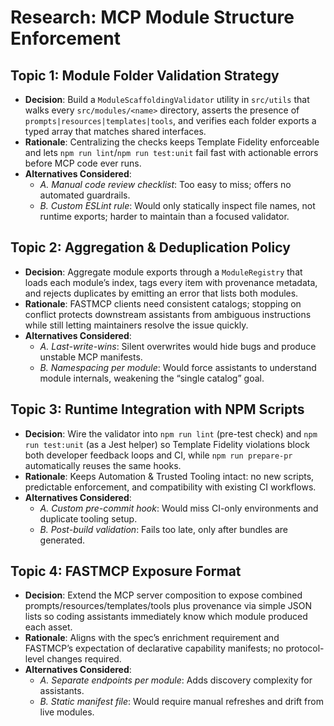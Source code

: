 # Research: MCP Module Structure Enforcement

## Topic 1: Module Folder Validation Strategy
- **Decision**: Build a `ModuleScaffoldingValidator` utility in `src/utils` that walks every `src/modules/<name>` directory, asserts the presence of `prompts|resources|templates|tools`, and verifies each folder exports a typed array that matches shared interfaces.
- **Rationale**: Centralizing the checks keeps Template Fidelity enforceable and lets `npm run lint`/`npm run test:unit` fail fast with actionable errors before MCP code ever runs.
- **Alternatives Considered**:
  - *A. Manual code review checklist*: Too easy to miss; offers no automated guardrails.
  - *B. Custom ESLint rule*: Would only statically inspect file names, not runtime exports; harder to maintain than a focused validator.

## Topic 2: Aggregation & Deduplication Policy
- **Decision**: Aggregate module exports through a `ModuleRegistry` that loads each module’s index, tags every item with provenance metadata, and rejects duplicates by emitting an error that lists both modules.
- **Rationale**: FASTMCP clients need consistent catalogs; stopping on conflict protects downstream assistants from ambiguous instructions while still letting maintainers resolve the issue quickly.
- **Alternatives Considered**:
  - *A. Last-write-wins*: Silent overwrites would hide bugs and produce unstable MCP manifests.
  - *B. Namespacing per module*: Would force assistants to understand module internals, weakening the “single catalog” goal.

## Topic 3: Runtime Integration with NPM Scripts
- **Decision**: Wire the validator into `npm run lint` (pre-test check) and `npm run test:unit` (as a Jest helper) so Template Fidelity violations block both developer feedback loops and CI, while `npm run prepare-pr` automatically reuses the same hooks.
- **Rationale**: Keeps Automation & Trusted Tooling intact: no new scripts, predictable enforcement, and compatibility with existing CI workflows.
- **Alternatives Considered**:
  - *A. Custom pre-commit hook*: Would miss CI-only environments and duplicate tooling setup.
  - *B. Post-build validation*: Fails too late, only after bundles are generated.

## Topic 4: FASTMCP Exposure Format
- **Decision**: Extend the MCP server composition to expose combined prompts/resources/templates/tools plus provenance via simple JSON lists so coding assistants immediately know which module produced each asset.
- **Rationale**: Aligns with the spec’s enrichment requirement and FASTMCP’s expectation of declarative capability manifests; no protocol-level changes required.
- **Alternatives Considered**:
  - *A. Separate endpoints per module*: Adds discovery complexity for assistants.
  - *B. Static manifest file*: Would require manual refreshes and drift from live modules.
